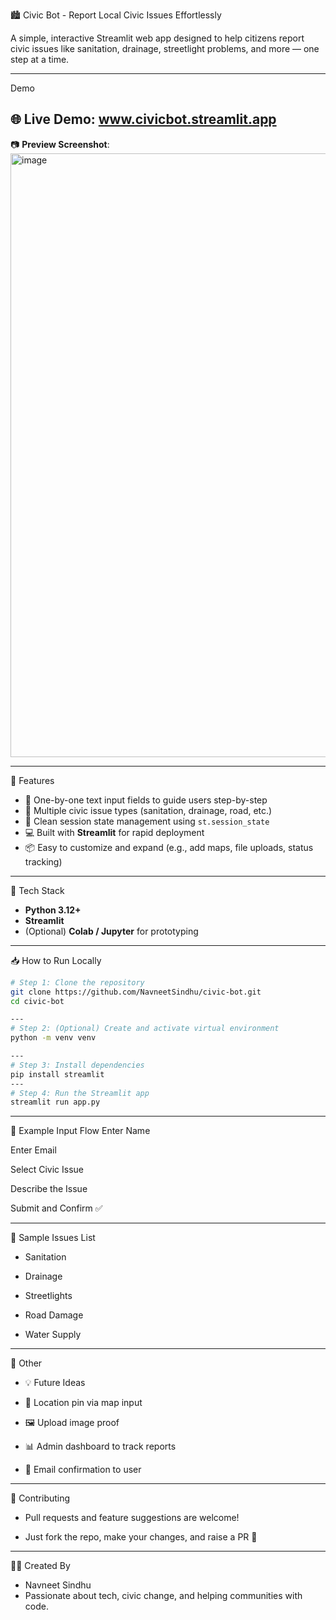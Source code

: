 🏙️ Civic Bot - Report Local Civic Issues Effortlessly

A simple, interactive Streamlit web app designed to help citizens report civic issues like sanitation, drainage, streetlight problems, and more — one step at a time.

---

Demo

🌐 **Live Demo**: www.civicbot.streamlit.app  
---
📷 **Preview Screenshot**:  
<img width="1918" height="966" alt="image" src="https://github.com/user-attachments/assets/580d3ee1-bcfb-4810-91cc-15ee327e90d4" />


---

📌 Features

- 🧾 One-by-one text input fields to guide users step-by-step  
- 🧹 Multiple civic issue types (sanitation, drainage, road, etc.)  
- 🧠 Clean session state management using `st.session_state`  
- 💻 Built with **Streamlit** for rapid deployment  
- 📦 Easy to customize and expand (e.g., add maps, file uploads, status tracking)

---

🧰 Tech Stack

- **Python 3.12+**
- **Streamlit**
- (Optional) **Colab / Jupyter** for prototyping

---

📥 How to Run Locally

```bash
# Step 1: Clone the repository
git clone https://github.com/NavneetSindhu/civic-bot.git
cd civic-bot

---
# Step 2: (Optional) Create and activate virtual environment
python -m venv venv

---
# Step 3: Install dependencies
pip install streamlit
---
# Step 4: Run the Streamlit app
streamlit run app.py

```
---
📝 Example Input Flow
Enter Name

Enter Email

Select Civic Issue

Describe the Issue

Submit and Confirm ✅

---

📌 Sample Issues List
- Sanitation

- Drainage

- Streetlights

- Road Damage

- Water Supply
--- 
🧾 Other
- 💡 Future Ideas
- 📍 Location pin via map input

- 🖼️ Upload image proof

- 📊 Admin dashboard to track reports

- 📨 Email confirmation to user
---
🤝 Contributing
- Pull requests and feature suggestions are welcome!

- Just fork the repo, make your changes, and raise a PR 🚀

---

🙋‍♂️ Created By
   - Navneet Sindhu
 -  Passionate about tech, civic change, and helping communities with code.
